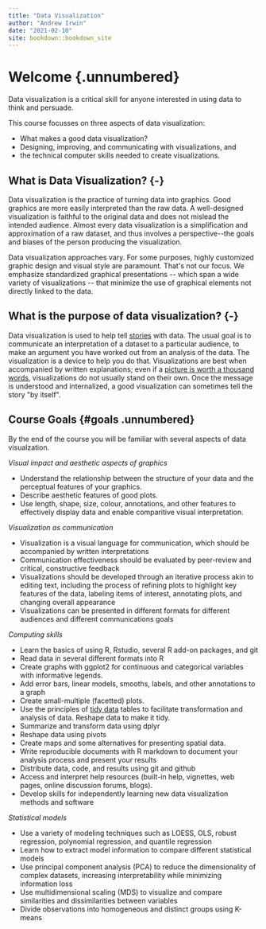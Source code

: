 ```yaml
---
title: "Data Visualization"
author: "Andrew Irwin"
date: "2021-02-10"
site: bookdown::bookdown_site
---
```


# Welcome {.unnumbered}

Data visualization is a critical skill for anyone interested in using data to think and persuade. 

This course focusses on three aspects of data visualization: 

* What makes a good data visualization?
* Designing, improving, and communicating with visualizations, and 
* the technical computer skills needed to create visualizations.

##  What is Data Visualization? {-}

Data visualization is the practice of turning data into graphics. Good graphics are more easily interpreted than the raw data. A well-designed visualization is faithful to the original data and does not mislead the intended audience. Almost every data visualization is a simplification and approximation of a raw dataset, and thus involves a perspective--the goals and biases of the person producing the visualization.

Data visualization approaches vary. For some purposes, highly customized graphic design and visual style are paramount. That's not our focus. We emphasize standardized graphical presentations -- which span a wide variety of visualizations -- that minimize the use of graphical elements not directly linked to the data.

## What is the purpose of data visualization? {-}

Data visualization is used to help tell [stories](https://clauswilke.com/dataviz/telling-a-story.html) with data. The usual goal is to communicate an interpretation of a dataset to a particular audience, to make an argument you have worked out from an analysis of the data. The visualization is a device to help you do that. Visualizations are best when accompanied by written explanations; even if a [picture is worth a thousand words](https://en.wikipedia.org/wiki/A_picture_is_worth_a_thousand_words), visualizations do not usually stand on their own. Once the message is understood and internalized, a good visualization can sometimes tell the story "by itself".
  
## Course Goals {#goals .unnumbered}

By the end of the course you will be familiar with several aspects of data visualzation.

*Visual impact and aesthetic aspects of graphics*

- Understand the relationship between the structure of your data and the perceptual features of your graphics.
- Describe aesthetic features of good plots. 
- Use length, shape, size, colour, annotations, and other features to effectively display data and enable comparitive visual interpretation.

*Visualization as communication*

- Visualization is a visual language for communication, which should be accompanied by written interpretations
- Communication effectiveness should be evaluated by peer-review and critical, constructive feedback
- Visualizations should be developed through an iterative process akin to editing text, including the process of refining plots to highlight key features of the data, labeling items of interest, annotating plots, and changing overall appearance
- Visualizations can be presented in different formats for different audiences and different communications goals

*Computing skills*

- Learn the basics of using R, Rstudio, several R add-on packages, and git
- Read data in several different formats into R
- Create graphs with ggplot2 for continuous and categorical variables with informative legends.
- Add error bars, linear models, smooths, labels, and other annotations to a graph
- Create small-multiple (facetted) plots.
- Use the principles of [tidy data](https://cran.r-project.org/web/packages/tidyr/vignettes/tidy-data.html) tables to facilitate transformation and analysis of data. Reshape data to make it tidy.
- Summarize and transform data using dplyr
- Reshape data using pivots
- Create maps and some alternatives for presenting spatial data.
- Write reproducible documents with R markdown to document your analysis process and present your results
- Distribute data, code, and results using git and github
- Access and interpret help resources (built-in help, vignettes, web pages, online discussion forums, blogs).
- Develop skills for independently learning new data visualization methods and software

*Statistical models*

- Use a variety of modeling techniques such as LOESS, OLS, robust regression, polynomial regression, and quantile regression
- Learn how to extract model information to compare different statistical models
- Use principal component analysis (PCA) to reduce the dimensionality of complex datasets, increasing interpretability while minimizing information loss
- Use multidimensional scaling (MDS) to visualize and compare similarities and dissimilarities between variables
- Divide observations into homogeneous and distinct groups using K-means

